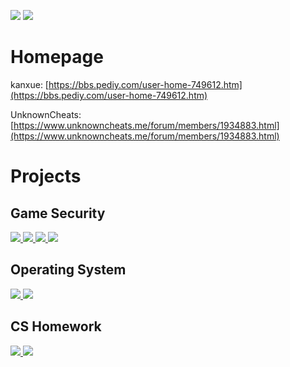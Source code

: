 <!-- ### Hi there 👋 -->

<!--
**zouxianyu/zouxianyu** is a ✨ _special_ ✨ repository because its `README.md` (this file) appears on your GitHub profile.

Here are some ideas to get you started:

- 🔭 I’m currently working on ...
- 🌱 I’m currently learning ...
- 👯 I’m looking to collaborate on ...
- 🤔 I’m looking for help with ...
- 💬 Ask me about ...
- 📫 How to reach me: ...
- 😄 Pronouns: ...
- ⚡ Fun fact: ...
-->

<p align="left">
  <img src = "https://github-readme-stats.vercel.app/api?username=zouxianyu&show_icons=true&hide_border=true&include_all_commits=true&count_private=true" />
  <img src = "https://github-readme-stats.vercel.app/api/top-langs/?username=zouxianyu&hide_border=true&langs_count=3"/>
</p>


# Homepage

kanxue: [https://bbs.pediy.com/user-home-749612.htm](https://bbs.pediy.com/user-home-749612.htm)

UnknownCheats: [https://www.unknowncheats.me/forum/members/1934883.html](https://www.unknowncheats.me/forum/members/1934883.html)

# Projects

## Game Security

<p align="left">
  <a href="https://github.com/zouxianyu/BlindEye">
    <img src="https://github-readme-stats.vercel.app/api/pin/?username=zouxianyu&repo=BlindEye&show_onwer=true" />
  </a>
  <a href="https://github.com/zouxianyu/assault-cube-hacking">
    <img src="https://github-readme-stats.vercel.app/api/pin/?username=zouxianyu&repo=assault-cube-hacking" />
  </a>
  <a href="https://github.com/zouxianyu/KernelHiddenExecute">
    <img src="https://github-readme-stats.vercel.app/api/pin/?username=zouxianyu&repo=KernelHiddenExecute" />
  </a>
  <a href="https://github.com/zouxianyu/PhysicalMemoryRW">
    <img src="https://github-readme-stats.vercel.app/api/pin/?username=zouxianyu&repo=PhysicalMemoryRW" />
  </a>
</p>

## Operating System

<p align="left">
  <a href="https://github.com/NKU-EmbeddedSystem/uCore-SMP">
    <img src="https://github-readme-stats.vercel.app/api/pin/?username=NKU-EmbeddedSystem&repo=uCore-SMP" />
  </a>
  <a href="https://github.com/zouxianyu/RDMALearning">
    <img src="https://github-readme-stats.vercel.app/api/pin/?username=zouxianyu&repo=RDMALearning" />
  </a>
</p>

## CS Homework

<p align="left">
  <a href="https://github.com/zouxianyu/SimpleDB">
    <img src="https://github-readme-stats.vercel.app/api/pin/?username=zouxianyu&repo=SimpleDB" />
  </a>
  <a href="https://github.com/zouxianyu/ParallelComputingAssignments">
    <img src="https://github-readme-stats.vercel.app/api/pin/?username=zouxianyu&repo=ParallelComputingAssignments" />
  </a>
</p>

